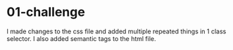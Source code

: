 # 01-challenge

I made changes to the css file and added multiple repeated things in 1 class selector. I also added semantic tags to the html file. 